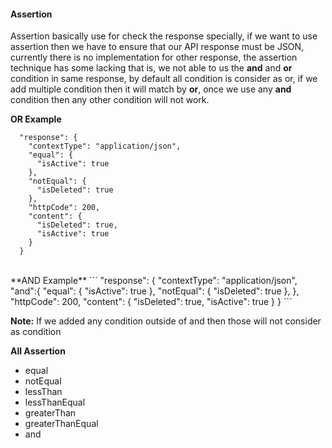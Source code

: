 #### Assertion
Assertion basically use for check the response specially, if we want to use assertion then we have to ensure that
our API response must be JSON, currently there is no implementation for other response, the assertion technique has some
lacking that is, we not able to us the **and** and **or** condition in same response, by default all condition is consider as
or, if we add multiple condition then it will match by **or**, once we use any **and** condition then any other condition will not
work.

**OR Example**
``` 
  "response": {
    "contextType": "application/json",
    "equal": {
      "isActive": true
    },
    "notEqual": {
      "isDeleted": true
    },
    "httpCode": 200,
    "content": {
      "isDeleted": true,
      "isActive": true
    }
  }
``` 


<br>
**AND Example**
``` 
  "response": {
    "contextType": "application/json",
    "and":{
      "equal": {
        "isActive": true
      },
      "notEqual": {
        "isDeleted": true
      },
    },
    "httpCode": 200,
    "content": {
      "isDeleted": true,
      "isActive": true
    }
  }
``` 

**Note:** If we added any condition outside of and then those will not consider as condition



**All Assertion**

* equal
* notEqual
* lessThan
* lessThanEqual
* greaterThan
* greaterThanEqual
* and